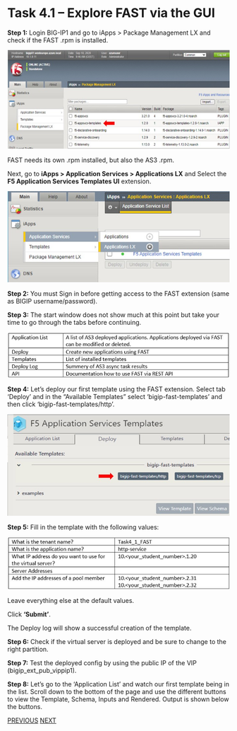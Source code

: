 # Task 4.1 – Explore FAST via the GUI

**Step 1:** Login BIG-IP1 and go to iApps > Package Management LX and check if the FAST .rpm is installed.

![](../png/module4/task4_1_p1.png)
 
FAST needs its own .rpm installed, but also the AS3 .rpm.

Next, go to **iApps > Application Services > Applications LX** and Select the **F5 Application Services Templates UI** extension.

![](../png/module4/task4_1_p2.png)
 
**Step 2:** You must Sign in before getting access to the FAST extension (same as BIGIP username/password).

**Step 3:** The start window does not show much at this point but take your time to go through the tabs before continuing.

![](../png/module4/task4_1_p3.png)

**Step 4:** Let’s deploy our first template using the FAST extension. Select tab ‘Deploy’ and in the “Available Templates” select ‘bigip-fast-templates’ and then click ‘bigip-fast-templates/http’.

![](../png/module4/task4_1_p4.png)

**Step 5:** Fill in the template with the following values:

![](../png/module4/task4_1_p5.png)


Leave everything else at the default values.

Click **‘Submit’**.

The Deploy log will show a successful creation of the template.

**Step 6:** Check if the virtual server is deployed and be sure to change to the right partition.

**Step 7:** Test the deployed config by using the public IP of the VIP (bigip_ext_pub_vippip1).

**Step 8:** Let’s go to the ‘Application List’ and watch our first template being in the list.
Scroll down to the bottom of the page and use the different buttons to view the Template, Schema, Inputs and Rendered.
Output is shown below the buttons.

[PREVIOUS](module4.md)      [NEXT](task4_2.md)